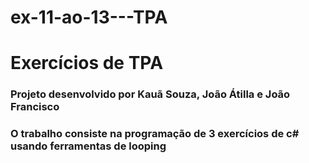 # ex-11-ao-13---TPA
<h1> Exercícios de TPA</h1>
<h3>Projeto desenvolvido por Kauã Souza, João Átilla e João Francisco</h3>
<h3>O trabalho consiste na programação de 3 exercícios de c# usando ferramentas de looping</h3>

